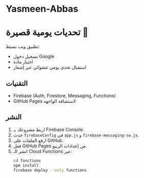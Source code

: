 # Yasmeen-Abbas
# تحديات يومية قصيرة 🎯

تطبيق ويب بسيط:
- تسجيل دخول Google
- اختيار مادة
- استقبال تحدي يومي عشوائي عبر إشعار

## التقنيات
- Firebase (Auth, Firestore, Messaging, Functions)
- GitHub Pages لاستضافة الواجهة

## النشر
1. اربط مشروعك بـ Firebase Console.
2. حدث `firebaseConfig` في `app.js` و `firebase-messaging-sw.js`.
3. ارفع الملفات على GitHub.
4. فعل GitHub Pages من إعدادات الريبو.
5. انشر الـ Cloud Functions عبر:
   ```bash
   cd functions
   npm install
   firebase deploy --only functions
